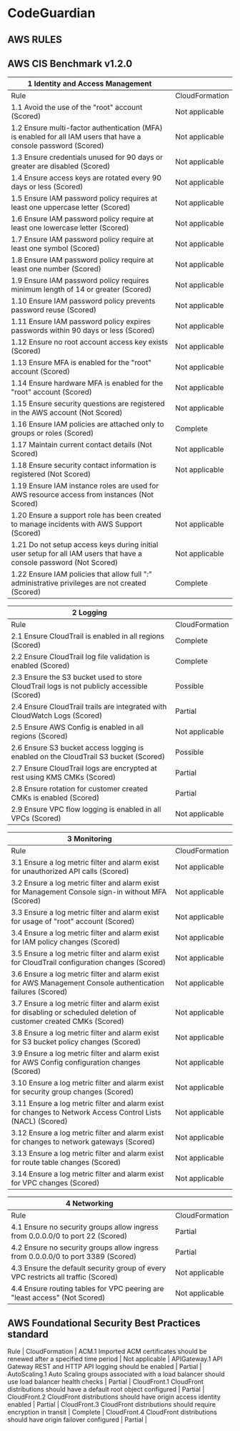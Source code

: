 # CodeGuardian
## AWS RULES 
## AWS CIS Benchmark v1.2.0
1 Identity and Access Management | |
--- | --- |
Rule | CloudFormation | 
1.1 Avoid the use of the "root" account (Scored) | Not applicable |
1.2 Ensure multi-factor authentication (MFA) is enabled for all IAM users that have a console password (Scored) | Not applicable |
1.3 Ensure credentials unused for 90 days or greater are disabled (Scored) | Not applicable |
1.4 Ensure access keys are rotated every 90 days or less (Scored) | Not applicable |
1.5 Ensure IAM password policy requires at least one uppercase letter (Scored) | Not applicable |
1.6 Ensure IAM password policy require at least one lowercase letter (Scored) | Not applicable |
1.7 Ensure IAM password policy require at least one symbol (Scored) | Not applicable |
1.8 Ensure IAM password policy require at least one number (Scored) | Not applicable |
1.9 Ensure IAM password policy requires minimum length of 14 or greater (Scored) | Not applicable |
1.10 Ensure IAM password policy prevents password reuse (Scored) | Not applicable |
1.11 Ensure IAM password policy expires passwords within 90 days or less (Scored) | Not applicable |
1.12 Ensure no root account access key exists (Scored) | Not applicable |
1.13 Ensure MFA is enabled for the "root" account (Scored) | Not applicable |
1.14 Ensure hardware MFA is enabled for the "root" account (Scored) | Not applicable |
1.15 Ensure security questions are registered in the AWS account (Not Scored) | Not applicable |
1.16 Ensure IAM policies are attached only to groups or roles (Scored) | Complete | 
1.17 Maintain current contact details (Not Scored) | Not applicable |
1.18 Ensure security contact information is registered (Not Scored) | Not applicable |
1.19 Ensure IAM instance roles are used for AWS resource access from instances (Not Scored) |
1.20 Ensure a support role has been created to manage incidents with AWS Support (Scored) | Not applicable |
1.21 Do not setup access keys during initial user setup for all IAM users that have a console password (Not Scored) | Not applicable |
1.22 Ensure IAM policies that allow full "*:*" administrative privileges are not created (Scored) | Complete | 

2 Logging | |
--- | --- |
Rule | CloudFormation | 
2.1 Ensure CloudTrail is enabled in all regions (Scored) | Complete | 
2.2 Ensure CloudTrail log file validation is enabled (Scored) | Complete | 
2.3 Ensure the S3 bucket used to store CloudTrail logs is not publicly accessible (Scored) | Possible | 
2.4 Ensure CloudTrail trails are integrated with CloudWatch Logs (Scored) | Partial | 
2.5 Ensure AWS Config is enabled in all regions (Scored) | Not applicable | 
2.6 Ensure S3 bucket access logging is enabled on the CloudTrail S3 bucket (Scored) | Possible | 
2.7 Ensure CloudTrail logs are encrypted at rest using KMS CMKs (Scored) | Partial | 
2.8 Ensure rotation for customer created CMKs is enabled (Scored) | Partial | 
2.9 Ensure VPC flow logging is enabled in all VPCs (Scored) | Not applicable | 

3 Monitoring | |
--- | --- |
Rule | CloudFormation | 
3.1 Ensure a log metric filter and alarm exist for unauthorized API calls (Scored) | Not applicable |
3.2 Ensure a log metric filter and alarm exist for Management Console sign-in without MFA (Scored) | Not applicable |
3.3 Ensure a log metric filter and alarm exist for usage of "root" account (Scored) | Not applicable |
3.4 Ensure a log metric filter and alarm exist for IAM policy changes (Scored) | Not applicable |
3.5 Ensure a log metric filter and alarm exist for CloudTrail configuration changes (Scored) | Not applicable |
3.6 Ensure a log metric filter and alarm exist for AWS Management Console authentication failures (Scored) | Not applicable |
3.7 Ensure a log metric filter and alarm exist for disabling or scheduled deletion of customer created CMKs (Scored) | Not applicable |
3.8 Ensure a log metric filter and alarm exist for S3 bucket policy changes (Scored) | Not applicable |
3.9 Ensure a log metric filter and alarm exist for AWS Config configuration changes (Scored) | Not applicable |
3.10 Ensure a log metric filter and alarm exist for security group changes (Scored) | Not applicable |
3.11 Ensure a log metric filter and alarm exist for changes to Network Access Control Lists (NACL) (Scored) | Not applicable |
3.12 Ensure a log metric filter and alarm exist for changes to network gateways (Scored) | Not applicable |
3.13 Ensure a log metric filter and alarm exist for route table changes (Scored) | Not applicable |
3.14 Ensure a log metric filter and alarm exist for VPC changes (Scored) | Not applicable |

4 Networking | |
--- | --- |
Rule | CloudFormation | 
4.1 Ensure no security groups allow ingress from 0.0.0.0/0 to port 22 (Scored) | Partial | 
4.2 Ensure no security groups allow ingress from 0.0.0.0/0 to port 3389 (Scored) | Partial | 
4.3 Ensure the default security group of every VPC restricts all traffic (Scored) | Not applicable | 
4.4 Ensure routing tables for VPC peering are "least access" (Not Scored) | Not applicable | 

## AWS Foundational Security Best Practices standard
Rule | CloudFormation | 
ACM.1 Imported ACM certificates should be renewed after a specified time period | Not applicable |
APIGateway.1 API Gateway REST and HTTP API logging should be enabled | Partial |
AutoScaling.1 Auto Scaling groups associated with a load balancer should use load balancer health checks | Partial | 
CloudFront.1 CloudFront distributions should have a default root object configured | Partial |
CloudFront.2 CloudFront distributions should have origin access identity enabled | Partial |
CloudFront.3 CloudFront distributions should require encryption in transit | Complete |
CloudFront.4 CloudFront distributions should have origin failover configured | Partial |